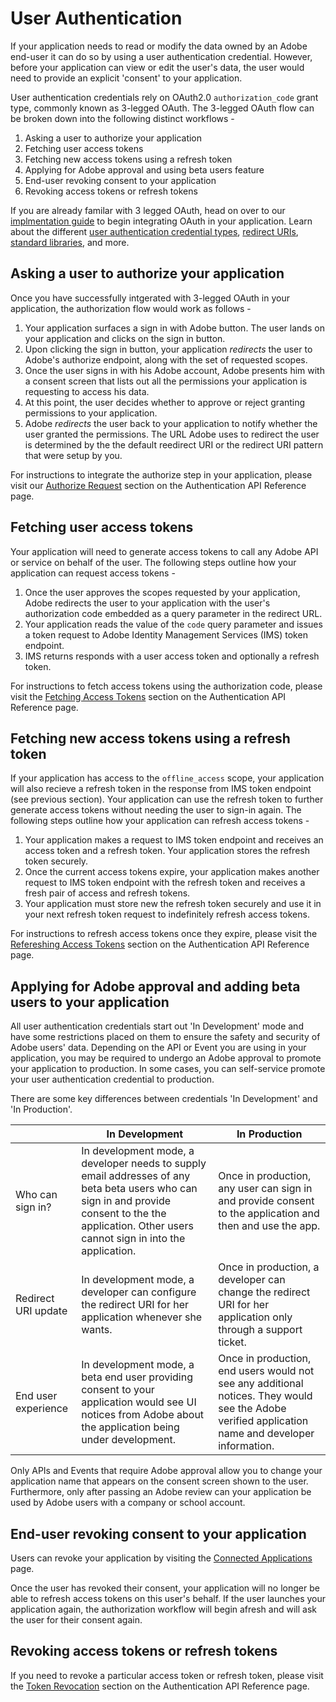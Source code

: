 # User Authentication

If your application needs to read or modify the data owned by an Adobe end-user it can do so by using a user authentication credential. However, before your application can view or edit the user's data, the user would need to provide an explicit 'consent' to your application. 

User authentication credentials rely on OAuth2.0 `authorization_code` grant type, commonly known as 3-legged OAuth. The 3-legged OAuth flow can be broken down into the following distinct workflows - 

1. Asking a user to authorize your application
2. Fetching user access tokens
3. Fetching new access tokens using a refresh token
4. Applying for Adobe approval and using beta users feature
6. End-user revoking consent to your application
7. Revoking access tokens or refresh tokens 


If you are already familar with 3 legged OAuth, head on over to our [implmentation guide](./implementation.md) to begin integrating OAuth in your application. Learn about the different [user authentication credential types](./implementation.md#user-authentication-credential-types), [redirect URIs](./implementation.md#understanding-default-redirect-uri-and-redirect-uri-patterns), [standard libraries](./implementation.md#standard-oauth2-libraries), and more.

## Asking a user to authorize your application

Once you have successfully intgerated with 3-legged OAuth in your application, the authorization flow would work as follows - 

1. Your application surfaces a sign in with Adobe button. The user lands on your application and clicks on the sign in button.
2. Upon clicking the sign in button, your application _redirects_ the user to Adobe's authorize endpoint, along with the set of requested scopes.
3. Once the user signs in with his Adobe account, Adobe presents him with a consent screen that lists out all the permissions your application is requesting to access his data. 
4. At this point, the user decides whether to approve or reject granting permissions to your application. 
5. Adobe *redirects* the user back to your application to notify whether the user granted the permissions. The URL Adobe uses to redirect the user is determined by the the default reedirect URI or the redirect URI pattern that were setup by you.

For instructions to integrate the authorize step in your application, please visit our [Authorize Request](../IMS.md#authorize-request) section on the Authentication API Reference page.

## Fetching user access tokens

Your application will need to generate access tokens to call any Adobe API or service on behalf of the user. The following steps outline how your application can request access tokens -

1. Once the user approves the scopes requested by your application, Adobe redirects the user to your application with the user's authorization code embedded as a query parameter in the redirect URL. 
2. Your application reads the value of the `code` query parameter and issues a token request to Adobe Identity Management Services (IMS) token endpoint. 
3. IMS returns responds with a user access token and optionally a refresh token.

For instructions to fetch access tokens using the authorization code, please visit the [Fetching Access Tokens](../IMS.md#fetching-access-tokens) section on the Authentication API Reference page. 

## Fetching new access tokens using a refresh token

If your application has access to the `offline_access` scope, your application will also recieve a refresh token in the response from IMS token endpoint (see previous section). Your application can use the refresh token to further generate access tokens without needing the user to sign-in again. The following steps outline how your application can refresh access tokens - 

1. Your application makes a request to IMS token endpoint and receives an access token and a refresh token. Your application stores the refresh token securely.
2. Once the current access tokens expire, your application makes another request to IMS token endpoint with the refresh token and receives a fresh pair of access and refresh tokens.
3. Your application must store new the refresh token securely and use it in your next refresh token request to indefinitely refresh access tokens. 

For instructions to refresh access tokens once they expire, please visit the [Refereshing Access Tokens](../IMS.md#refreshing-access-tokens) section on the Authentication API Reference page.


## Applying for Adobe approval and adding beta users to your application

All user authentication credentials start out 'In Development' mode and have some restrictions placed on them to ensure the safety and security of Adobe users' data. Depending on the API or Event you are using in your application, you may be required to undergo an Adobe approval to promote your application to production. In some cases, you can self-service promote your user authentication credential to production.

There are some key differences between credentials 'In Development' and 'In Production'.

|                     | In Development | In Production |
|---------------------|----------------|---------------|
| Who can sign in?    | In development mode, a developer needs to supply email addresses of any beta beta users who can sign in and provide consent to the the application. Other users cannot sign in into the application. | Once in production, any user can sign in and provide consent to the application and then and use the app. |
| Redirect URI update | In development mode, a developer can configure the redirect URI for her application whenever she wants. | Once in production, a developer can change the redirect URI for her application only through a support ticket. |
| End user experience | In development mode, a beta end user providing consent to your application would see UI notices from Adobe about the application being under development. | Once in production, end users would not see any additional notices. They would see the Adobe verified application name and developer information. |


<InlineAlert slots="text"/>

Only APIs and Events that require Adobe approval allow you to change your application name that appears on the consent screen shown to the user. Furthermore, only after passing an Adobe review can your application be used by Adobe users with a company or school account.


## End-user revoking consent to your application

Users can revoke your application by visiting the [Connected Applications](https://accounts.adobe.com/security/connected-applications#) page.

Once the user has revoked their consent, your application will no longer be able to refresh access tokens on this user's behalf. If the user launches your application again, the authorization workflow will begin afresh and will ask the user for their consent again.

## Revoking access tokens or refresh tokens 

If you need to revoke a particular access token or refresh token, please visit the [Token Revocation](../IMS.md#token-revocation) section on the Authentication API Reference page.